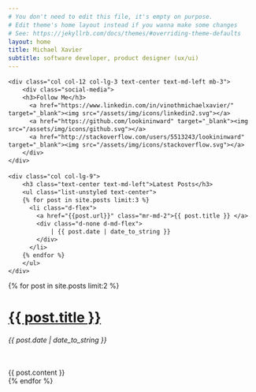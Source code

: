 ```yaml
---
# You don't need to edit this file, it's empty on purpose.
# Edit theme's home layout instead if you wanna make some changes
# See: https://jekyllrb.com/docs/themes/#overriding-theme-defaults
layout: home
title: Michael Xavier
subtitle: software developer, product designer (ux/ui)
---
```


<!-- Latest Posts and Socia Media -->
<div class="flex-column flex-md-row-reverse">

	<div class="col col-12 col-lg-3 text-center text-md-left mb-3">
	    <div class="social-media">
	    <h3>Follow Me</h3>
		  <a href="https://www.linkedin.com/in/vinothmichaelxavier/" target="_blank"><img src="/assets/img/icons/linkedin2.svg"></a>
		  <a href="https://github.com/lookininward" target="_blank"><img src="/assets/img/icons/github.svg"></a>
		  <a href="http://stackoverflow.com/users/5513243/lookininward" target="_blank"><img src="/assets/img/icons/stackoverflow.svg"></a>
		</div>
	</div>

	<div class="col col-lg-9">
		<h3 class="text-center text-md-left">Latest Posts</h3>
		<ul class="list-unstyled text-center">
		{% for post in site.posts limit:3 %}
		  <li class="d-flex">
		    <a href="{{post.url}}" class="mr-md-2">{{ post.title }} </a>
		    <div class="d-none d-md-flex">
		    	| {{ post.date | date_to_string }}
		    </div>
		  </li>
		{% endfor %}
		</ul>
	</div>
</div>

<div class="horizontal-divider"></div>

<!-- Most Recent Post -->
<div class="row">
	<div class="col col-lg-12 align-self-center">
		<div class="recent-posts">
		{% for post in site.posts limit:2 %}
		    <h1 class="display-5"><a href="{{ post.url }}">{{ post.title }}</a></h1>
		    <h6>{{ post.date | date_to_string }}</h6><br/>
		    {{ post.content }}
		    <div class="horizontal-divider"></div>
		{% endfor %}
		</div>
	</div>
</div>
